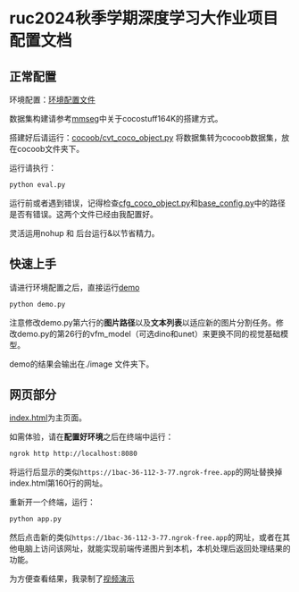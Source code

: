 # ruc2024秋季学期深度学习大作业项目配置文档

## 正常配置

环境配置：[环境配置文件](environment.yml)

数据集构建请参考[mmseg](https://github.com/open-mmlab/mmsegmentation/blob/main/docs/en/user_guides/2_dataset_prepare.md)中关于cocostuff164K的搭建方式。

搭建好后请运行：[cocoob/cvt_coco_object.py](cocoob/cvt_coco_object.py) 将数据集转为cocoob数据集，放在cocoob文件夹下。

运行请执行：

```bash
python eval.py
```

运行前或者遇到错误，记得检查[cfg_coco_object.py](configs/cfg_coco_object.py)和[base_config.py](configs/base_config.py)中的路径是否有错误。这两个文件已经由我配置好。

灵活运用nohup 和 后台运行&以节省精力。

## 快速上手

请进行环境配置之后，直接运行[demo](demo.py)

```bash
python demo.py
```

注意修改demo.py第六行的**图片路径**以及**文本列表**以适应新的图片分割任务。修改demo.py的第26行的vfm_model（可选dino和unet）来更换不同的视觉基础模型。

demo的结果会输出在./image 文件夹下。

## 网页部分

[index.html](index.html)为主页面。

如需体验，请在**配置好环境**之后在终端中运行：

```bash
ngrok http http://localhost:8080
```

将运行后显示的类似`https://1bac-36-112-3-77.ngrok-free.app`的网址替换掉index.html第160行的网址。

重新开一个终端，运行：

```bash
python app.py
```

然后点击新的类似`https://1bac-36-112-3-77.ngrok-free.app`的网址，或者在其他电脑上访问该网址，就能实现前端传递图片到本机，本机处理后返回处理结果的功能。

为方便查看结果，我录制了[视频演示](web演示.mp4)
